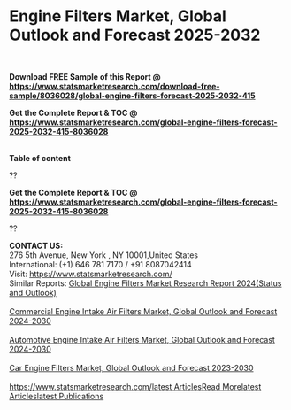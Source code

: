 <h1>Engine Filters Market, Global Outlook and Forecast 2025-2032</h1><br/><p><strong>Download FREE Sample of this Report @ <a href="https://www.statsmarketresearch.com/download-free-sample/8036028/global-engine-filters-forecast-2025-2032-415">https://www.statsmarketresearch.com/download-free-sample/8036028/global-engine-filters-forecast-2025-2032-415</a></strong></p>

<div><b>Get the Complete Report & TOC @ <a href="https://www.statsmarketresearch.com/global-engine-filters-forecast-2025-2032-415-8036028">https://www.statsmarketresearch.com/global-engine-filters-forecast-2025-2032-415-8036028</a></b></div>

<p><br />
<b>Table of content</b></p>

<p>??</p>

<div><b>Get the Complete Report & TOC @ <a href="https://www.statsmarketresearch.com/global-engine-filters-forecast-2025-2032-415-8036028">https://www.statsmarketresearch.com/global-engine-filters-forecast-2025-2032-415-8036028</a></b></div>

<p>??</p>

<p><b>CONTACT US:</b><br />
276 5th Avenue, New York , NY 10001,United States<br />
International: (+1) 646 781 7170 / +91 8087042414<br />
Visit: <a href="https://www.statsmarketresearch.com/">https://www.statsmarketresearch.com/</a><br />
Similar Reports: <a href="https://www.statsmarketresearch.com/global-engine-filters-forecast-2025-2032-415-8036028">Global Engine Filters Market Research Report 2024(Status and Outlook)</a><br />
<br />
<a href="https://www.statsmarketresearch.com/global-engine-filters-forecast-2025-2032-415-8036028">Commercial Engine Intake Air Filters Market, Global Outlook and Forecast 2024-2030</a><br />
<br />
<a href="https://www.statsmarketresearch.com/global-engine-filters-forecast-2025-2032-415-8036028">Automotive Engine Intake Air Filters Market, Global Outlook and Forecast 2024-2030</a><br />
<br />
<a href="https://www.statsmarketresearch.com/global-engine-filters-forecast-2025-2032-415-8036028">Car Engine Filters Market, Global Outlook and Forecast 2023-2030</a><br />
<br />
<a href="https://gyeongbokgung.com">https://www.statsmarketresearch.com/</a><a href="https://hallyeomaritime.com">latest Articles</a><a href="https://jingwansa.com">Read More</a><a href="https://nguoiviet.jp/">latest Articles</a><a href="https://www.intelmarketresearch.com/">latest Publications</a></p>

